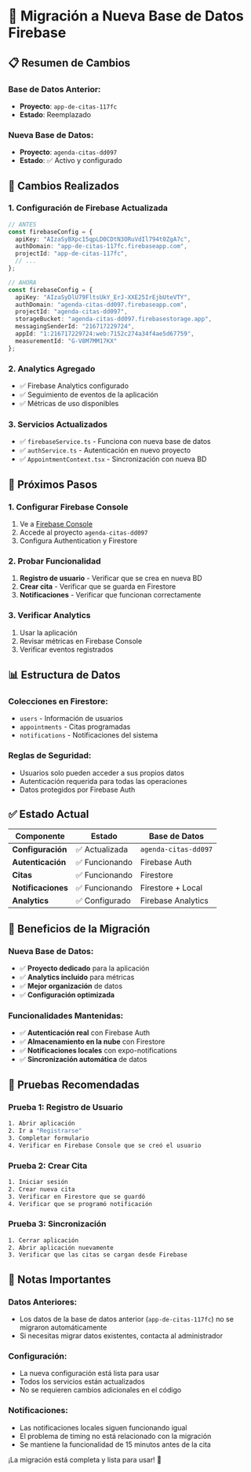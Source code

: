 # 🔄 Migración a Nueva Base de Datos Firebase

## 📋 **Resumen de Cambios**

### **Base de Datos Anterior:**
- **Proyecto**: `app-de-citas-117fc`
- **Estado**: Reemplazado

### **Nueva Base de Datos:**
- **Proyecto**: `agenda-citas-dd097`
- **Estado**: ✅ Activo y configurado

## 🔧 **Cambios Realizados**

### **1. Configuración de Firebase Actualizada**
```typescript
// ANTES
const firebaseConfig = {
  apiKey: "AIzaSyBXpc15qpLD0CDtN3ORuVdIl794t0ZgA7c",
  authDomain: "app-de-citas-117fc.firebaseapp.com",
  projectId: "app-de-citas-117fc",
  // ...
};

// AHORA
const firebaseConfig = {
  apiKey: "AIzaSyDlU79FltsUkY_ErJ-XXE25IrEjbUteVTY",
  authDomain: "agenda-citas-dd097.firebaseapp.com",
  projectId: "agenda-citas-dd097",
  storageBucket: "agenda-citas-dd097.firebasestorage.app",
  messagingSenderId: "216717229724",
  appId: "1:216717229724:web:7152c274a34f4ae5d67759",
  measurementId: "G-V8M7MM17KX"
};
```

### **2. Analytics Agregado**
- ✅ Firebase Analytics configurado
- ✅ Seguimiento de eventos de la aplicación
- ✅ Métricas de uso disponibles

### **3. Servicios Actualizados**
- ✅ `firebaseService.ts` - Funciona con nueva base de datos
- ✅ `authService.ts` - Autenticación en nuevo proyecto
- ✅ `AppointmentContext.tsx` - Sincronización con nueva BD

## 🚀 **Próximos Pasos**

### **1. Configurar Firebase Console**
1. Ve a [Firebase Console](https://console.firebase.google.com/)
2. Accede al proyecto `agenda-citas-dd097`
3. Configura Authentication y Firestore

### **2. Probar Funcionalidad**
1. **Registro de usuario** - Verificar que se crea en nueva BD
2. **Crear cita** - Verificar que se guarda en Firestore
3. **Notificaciones** - Verificar que funcionan correctamente

### **3. Verificar Analytics**
1. Usar la aplicación
2. Revisar métricas en Firebase Console
3. Verificar eventos registrados

## 📊 **Estructura de Datos**

### **Colecciones en Firestore:**
- `users` - Información de usuarios
- `appointments` - Citas programadas
- `notifications` - Notificaciones del sistema

### **Reglas de Seguridad:**
- Usuarios solo pueden acceder a sus propios datos
- Autenticación requerida para todas las operaciones
- Datos protegidos por Firebase Auth

## ✅ **Estado Actual**

| **Componente** | **Estado** | **Base de Datos** |
|----------------|------------|-------------------|
| **Configuración** | ✅ Actualizada | `agenda-citas-dd097` |
| **Autenticación** | ✅ Funcionando | Firebase Auth |
| **Citas** | ✅ Funcionando | Firestore |
| **Notificaciones** | ✅ Funcionando | Firestore + Local |
| **Analytics** | ✅ Configurado | Firebase Analytics |

## 🎯 **Beneficios de la Migración**

### **Nueva Base de Datos:**
- ✅ **Proyecto dedicado** para la aplicación
- ✅ **Analytics incluido** para métricas
- ✅ **Mejor organización** de datos
- ✅ **Configuración optimizada**

### **Funcionalidades Mantenidas:**
- ✅ **Autenticación real** con Firebase Auth
- ✅ **Almacenamiento en la nube** con Firestore
- ✅ **Notificaciones locales** con expo-notifications
- ✅ **Sincronización automática** de datos

## 🧪 **Pruebas Recomendadas**

### **Prueba 1: Registro de Usuario**
```bash
1. Abrir aplicación
2. Ir a "Registrarse"
3. Completar formulario
4. Verificar en Firebase Console que se creó el usuario
```

### **Prueba 2: Crear Cita**
```bash
1. Iniciar sesión
2. Crear nueva cita
3. Verificar en Firestore que se guardó
4. Verificar que se programó notificación
```

### **Prueba 3: Sincronización**
```bash
1. Cerrar aplicación
2. Abrir aplicación nuevamente
3. Verificar que las citas se cargan desde Firebase
```

## 🚨 **Notas Importantes**

### **Datos Anteriores:**
- Los datos de la base de datos anterior (`app-de-citas-117fc`) no se migraron automáticamente
- Si necesitas migrar datos existentes, contacta al administrador

### **Configuración:**
- La nueva configuración está lista para usar
- Todos los servicios están actualizados
- No se requieren cambios adicionales en el código

### **Notificaciones:**
- Las notificaciones locales siguen funcionando igual
- El problema de timing no está relacionado con la migración
- Se mantiene la funcionalidad de 15 minutos antes de la cita

¡La migración está completa y lista para usar! 🚀
